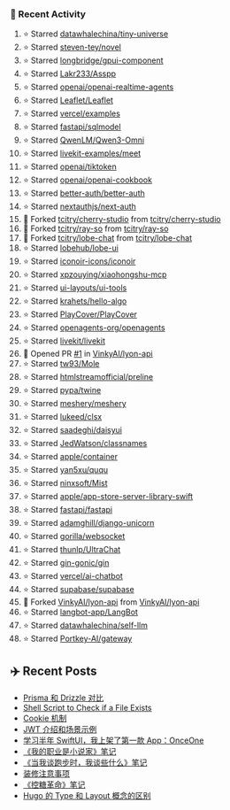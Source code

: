 ### 🚀 Recent Activity

<!--RECENT_ACTIVITY:start-->
1. ⭐ Starred [datawhalechina/tiny-universe](https://github.com/datawhalechina/tiny-universe)<br>
2. ⭐ Starred [steven-tey/novel](https://github.com/steven-tey/novel)<br>
3. ⭐ Starred [longbridge/gpui-component](https://github.com/longbridge/gpui-component)<br>
4. ⭐ Starred [Lakr233/Asspp](https://github.com/Lakr233/Asspp)<br>
5. ⭐ Starred [openai/openai-realtime-agents](https://github.com/openai/openai-realtime-agents)<br>
6. ⭐ Starred [Leaflet/Leaflet](https://github.com/Leaflet/Leaflet)<br>
7. ⭐ Starred [vercel/examples](https://github.com/vercel/examples)<br>
8. ⭐ Starred [fastapi/sqlmodel](https://github.com/fastapi/sqlmodel)<br>
9. ⭐ Starred [QwenLM/Qwen3-Omni](https://github.com/QwenLM/Qwen3-Omni)<br>
10. ⭐ Starred [livekit-examples/meet](https://github.com/livekit-examples/meet)<br>
11. ⭐ Starred [openai/tiktoken](https://github.com/openai/tiktoken)<br>
12. ⭐ Starred [openai/openai-cookbook](https://github.com/openai/openai-cookbook)<br>
13. ⭐ Starred [better-auth/better-auth](https://github.com/better-auth/better-auth)<br>
14. ⭐ Starred [nextauthjs/next-auth](https://github.com/nextauthjs/next-auth)<br>
15. 🔱 Forked [tcitry/cherry-studio](https://github.com/tcitry/cherry-studio) from [tcitry/cherry-studio](https://github.com/tcitry/cherry-studio)<br>
16. 🔱 Forked [tcitry/ray-so](https://github.com/tcitry/ray-so) from [tcitry/ray-so](https://github.com/tcitry/ray-so)<br>
17. 🔱 Forked [tcitry/lobe-chat](https://github.com/tcitry/lobe-chat) from [tcitry/lobe-chat](https://github.com/tcitry/lobe-chat)<br>
18. ⭐ Starred [lobehub/lobe-ui](https://github.com/lobehub/lobe-ui)<br>
19. ⭐ Starred [iconoir-icons/iconoir](https://github.com/iconoir-icons/iconoir)<br>
20. ⭐ Starred [xpzouying/xiaohongshu-mcp](https://github.com/xpzouying/xiaohongshu-mcp)<br>
21. ⭐ Starred [ui-layouts/ui-tools](https://github.com/ui-layouts/ui-tools)<br>
22. ⭐ Starred [krahets/hello-algo](https://github.com/krahets/hello-algo)<br>
23. ⭐ Starred [PlayCover/PlayCover](https://github.com/PlayCover/PlayCover)<br>
24. ⭐ Starred [openagents-org/openagents](https://github.com/openagents-org/openagents)<br>
25. ⭐ Starred [livekit/livekit](https://github.com/livekit/livekit)<br>
26. 💪 Opened PR [#1](undefined) in [VinkyAI/lyon-api](https://github.com/VinkyAI/lyon-api)<br>
27. ⭐ Starred [tw93/Mole](https://github.com/tw93/Mole)<br>
28. ⭐ Starred [htmlstreamofficial/preline](https://github.com/htmlstreamofficial/preline)<br>
29. ⭐ Starred [pypa/twine](https://github.com/pypa/twine)<br>
30. ⭐ Starred [meshery/meshery](https://github.com/meshery/meshery)<br>
31. ⭐ Starred [lukeed/clsx](https://github.com/lukeed/clsx)<br>
32. ⭐ Starred [saadeghi/daisyui](https://github.com/saadeghi/daisyui)<br>
33. ⭐ Starred [JedWatson/classnames](https://github.com/JedWatson/classnames)<br>
34. ⭐ Starred [apple/container](https://github.com/apple/container)<br>
35. ⭐ Starred [yan5xu/ququ](https://github.com/yan5xu/ququ)<br>
36. ⭐ Starred [ninxsoft/Mist](https://github.com/ninxsoft/Mist)<br>
37. ⭐ Starred [apple/app-store-server-library-swift](https://github.com/apple/app-store-server-library-swift)<br>
38. ⭐ Starred [fastapi/fastapi](https://github.com/fastapi/fastapi)<br>
39. ⭐ Starred [adamghill/django-unicorn](https://github.com/adamghill/django-unicorn)<br>
40. ⭐ Starred [gorilla/websocket](https://github.com/gorilla/websocket)<br>
41. ⭐ Starred [thunlp/UltraChat](https://github.com/thunlp/UltraChat)<br>
42. ⭐ Starred [gin-gonic/gin](https://github.com/gin-gonic/gin)<br>
43. ⭐ Starred [vercel/ai-chatbot](https://github.com/vercel/ai-chatbot)<br>
44. ⭐ Starred [supabase/supabase](https://github.com/supabase/supabase)<br>
45. 🔱 Forked [VinkyAI/lyon-api](https://github.com/VinkyAI/lyon-api) from [VinkyAI/lyon-api](https://github.com/VinkyAI/lyon-api)<br>
46. ⭐ Starred [langbot-app/LangBot](https://github.com/langbot-app/LangBot)<br>
47. ⭐ Starred [datawhalechina/self-llm](https://github.com/datawhalechina/self-llm)<br>
48. ⭐ Starred [Portkey-AI/gateway](https://github.com/Portkey-AI/gateway)<br>
<!--RECENT_ACTIVITY:end-->

## ✈️ Recent Posts

<!-- BLOG-POST-LIST:START -->
- [Prisma 和 Drizzle 对比](https://yindongliang.com/posts/Prisma-%E5%92%8C-Drizzle-%E5%AF%B9%E6%AF%94/)
- [Shell Script to Check if a File Exists](https://yindongliang.com/posts/Shell-Script-to-Check-if-a-File-Exists/)
- [Cookie 机制](https://yindongliang.com/posts/Cookie-%E6%9C%BA%E5%88%B6/)
- [JWT 介绍和场景示例](https://yindongliang.com/posts/jwt-api-auth/)
- [学习半年 SwiftUI，我上架了第一款 App：OnceOne](https://yindongliang.com/posts/my-first-app-onceone/)
- [《我的职业是小说家》笔记](https://yindongliang.com/posts/%E6%88%91%E7%9A%84%E8%81%8C%E4%B8%9A%E6%98%AF%E5%B0%8F%E8%AF%B4%E5%AE%B6%E7%AC%94%E8%AE%B0/)
- [《当我谈跑步时，我谈些什么》笔记](https://yindongliang.com/posts/%E5%BD%93%E6%88%91%E8%B0%88%E8%B7%91%E6%AD%A5%E6%97%B6%E6%88%91%E8%B0%88%E4%BA%9B%E4%BB%80%E4%B9%88%E7%AC%94%E8%AE%B0/)
- [装修注意事项](https://yindongliang.com/posts/house-decorating-suggestion/)
- [《控糖革命》笔记](https://yindongliang.com/posts/%E6%8E%A7%E7%B3%96%E9%9D%A9%E5%91%BD%E7%AC%94%E8%AE%B0/)
- [Hugo 的 Type 和 Layout 概念的区别](https://yindongliang.com/posts/Hugo-%E7%9A%84-Type-%E5%92%8C-Layout-%E6%A6%82%E5%BF%B5%E7%9A%84%E5%8C%BA%E5%88%AB/)
<!-- BLOG-POST-LIST:END -->

